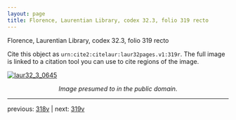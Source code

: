```yaml
---
layout: page
title: Florence, Laurentian Library, codex 32.3, folio 319 recto
---
```


Florence, Laurentian Library, codex 32.3, folio 319 recto

Cite this object as `urn:cite2:citelaur:laur32pages.v1:319r`.  The full image is linked to a citation tool you can use to cite regions of the image.

[![laur32_3_0645](http://www.homermultitext.org/iipsrv?IIIF=/project/homer/pyramidal/deepzoom/citelaur/laur32imgs/v1/laur32_3_0645.tif/full/800,/0/default.jpg)](http://www.homermultitext.org/ict2/?urn=urn:cite2:citelaur:laur32imgs.v1:laur32_3_0645) 

<p style="text-align: center; font-style: italic;">Image presumed to in the public domain.</p>

---

previous: [318v](../318v/) | next: [319v](../319v/)